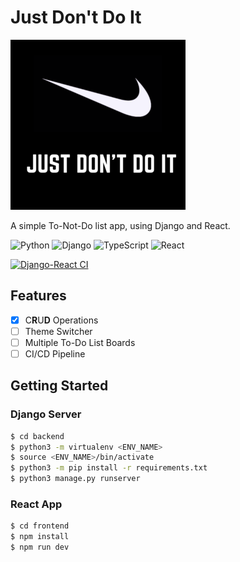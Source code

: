 # Just Don't Do It

![](frontend/assets/logo.png)


A simple To-Not-Do list app, using Django and React. 

![Python](https://img.shields.io/badge/python-3670A0?style=for-the-badge&logo=python&logoColor=ffdd54)
![Django](https://img.shields.io/badge/django-%23092E20.svg?style=for-the-badge&logo=django&logoColor=white)
![TypeScript](https://img.shields.io/badge/typescript-%23007ACC.svg?style=for-the-badge&logo=typescriptg&logoColor=white)
![React](https://img.shields.io/badge/react-%2320232a.svg?style=for-the-badge&logo=react&logoColor=%2361DAFB)



[![Django-React CI](https://github.com/rohansh-tty/JustDontDoIt/actions/workflows/django.yml/badge.svg)](https://github.com/rohansh-tty/JustDontDoIt/actions/workflows/django.yml)




## Features
- [x] C**R**U**D** Operations
- [ ] Theme Switcher
- [ ] Multiple To-Do List Boards
- [ ] CI/CD Pipeline

## Getting Started

### Django Server

```bash
$ cd backend
$ python3 -m virtualenv <ENV_NAME>
$ source <ENV_NAME>/bin/activate
$ python3 -m pip install -r requirements.txt
$ python3 manage.py runserver
```


### React App

```bash
$ cd frontend
$ npm install
$ npm run dev
```
